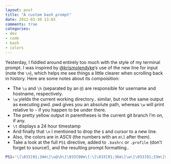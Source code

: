 ```yaml
---
layout: post
title: "A custom bash prompt"
date: 2012-03-30 13:03
comments: true
categories:
- dev
- code
- bash
- colors
---
```


Yesterday, I fiddled around entirely too much with the style of my terminal prompt. I was inspired by [@krismolendyke](http://twitter.com/#!/krismolendyke)‘s use of the new line for input (note the `\n`), which helps me see things a little clearer when scrolling back in history. Here are some notes about its compoisition:

* The `\u` and `\h` (separated by an `@`) are responsible for username and hostname, respectively.
* `\w` yields the current working directory.. similar, but not the same output as executing pwd. pwd gives you an absolute path, whereas `\w` will print relative to `~` if you happen to be under there.
* The pretty yellow output in parentheses is the current git branch I’m on, if any.
* `\t` displays a 24 hour timestamp
* And finally that `\n` I mentioned to drop the `$` and cursor to a new line.
* Also, the colors are in ASCII (the numbers with an `m\]` after them).
* Take a look at the full `PS1` directive, added to `.bashrc` or `.profile` (don’t forget to source!), and the resulting prompt formatting..

``` bash
PS1='\[\033[01;34m\]\u@\h\[\033[00m\]:\[\033[01;36m\]\w\[\033[01;33m\]$(__git_ps1 "(%s)")\[\033[00m\]:\t\n\[\033[01;33m\]$\[\033[00m\] '
```


